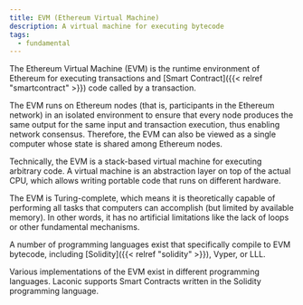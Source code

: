 ```yaml
---
title: EVM (Ethereum Virtual Machine)
description: A virtual machine for executing bytecode
tags:
  - fundamental
---
```



The Ethereum Virtual Machine (EVM) is the runtime environment of Ethereum for executing transactions and [Smart Contract]({{< relref "smartcontract" >}}) code called by a transaction.

The EVM runs on Ethereum nodes (that is, participants in the Ethereum network) in an isolated environment to ensure that every node produces the same output for the same input and transaction execution, thus enabling network consensus. Therefore, the EVM can also be viewed as a single computer whose state is shared among Ethereum nodes.

Technically, the EVM is a stack-based virtual machine for executing arbitrary code. A virtual machine is an abstraction layer on top of the actual CPU, which allows writing portable code that runs on different hardware.

The EVM is Turing-complete, which means it is theoretically capable of performing all tasks that computers can accomplish (but limited by available memory). In other words, it has no artificial limitations like the lack of loops or other fundamental mechanisms.

A number of programming languages exist that specifically compile to EVM bytecode, including [Solidity]({{< relref "solidity" >}}), Vyper, or LLL.

Various implementations of the EVM exist in different programming languages. Laconic supports Smart Contracts written in the Solidity programming language.
